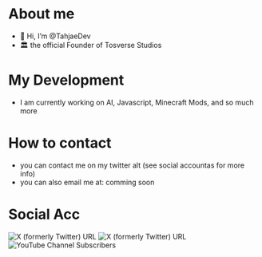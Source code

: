# About me
- 👋 Hi, I’m @TahjaeDev
- 🏛 the official Founder of Tosverse Studios
# My Development
- I am currently working on AI, Javascript, Minecraft Mods, and so much more
# How to contact
- you can contact me on my twitter alt (see social accountas for more info)
- you can also email me at: comming soon
# Social Acc
![X (formerly Twitter) URL](https://img.shields.io/twitter/url?url=https%3A%2F%2Ftwitter.com%2FTahjaeDev2%2F&style=flat&logo=X&label=Alt%20acc&color=%23ADD8E6)
![X (formerly Twitter) URL](https://img.shields.io/twitter/url?url=https%3A%2F%2Ftwitter.com%2FMTos155&style=flat&logo=X&label=Main%20acc&color=%23ADD8E6)
![YouTube Channel Subscribers](https://img.shields.io/youtube/channel/subscribers/UCrE7RPRgYTjRG7hjaN2uaRQ?style=flat&logo=youtube)

